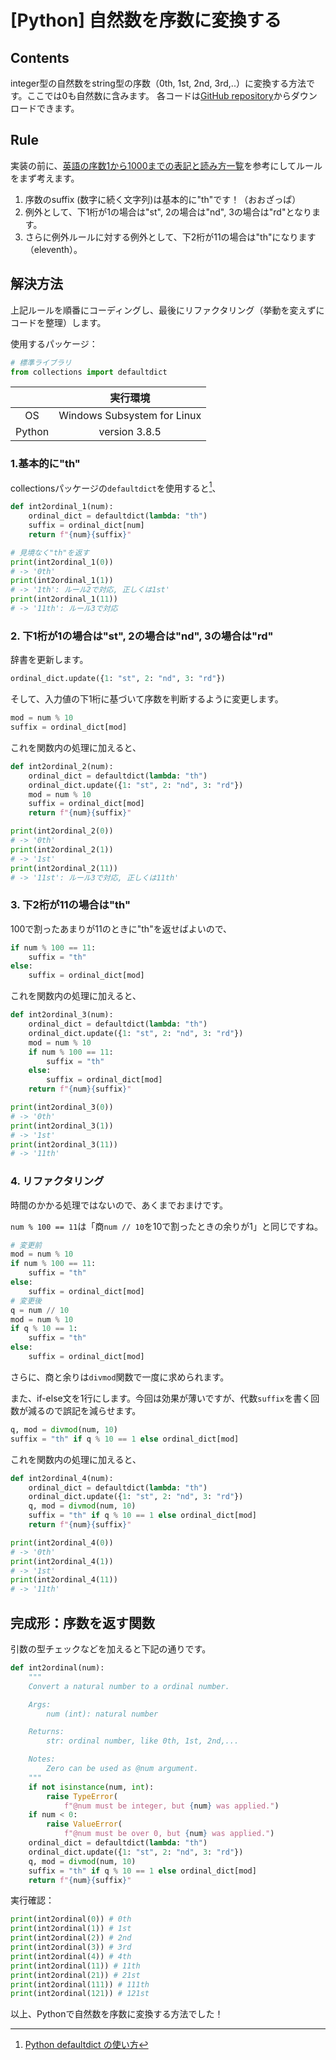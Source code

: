 # [Python] 自然数を序数に変換する

## Contents
integer型の自然数をstring型の序数（0th, 1st, 2nd, 3rd,..）に変換する方法です。ここでは0も自然数に含みます。
各コードは[GitHub repository](https://github.com/lisphilar/article_qiita/tree/master/python/02_n-th_string)からダウンロードできます。

## Rule
実装の前に、[英語の序数1から1000までの表記と読み方一覧](https://kw-note.com/translation/english-ordinal-numbers/)を参考にしてルールをまず考えます。

1. 序数のsuffix (数字に続く文字列)は基本的に"th"です！（おおざっぱ）
2. 例外として、下1桁が1の場合は"st", 2の場合は"nd", 3の場合は"rd"となります。
3. さらに例外ルールに対する例外として、下2桁が11の場合は"th"になります（eleventh）。

## 解決方法
上記ルールを順番にコーディングし、最後にリファクタリング（挙動を変えずにコードを整理）します。

使用するパッケージ：

```Python
# 標準ライブラリ
from collections import defaultdict
```

||実行環境|
|:--:|:--:|
| OS | Windows Subsystem for Linux |
| Python | version 3.8.5 |


### 1.基本的に"th"
collectionsパッケージの`defaultdict`を使用すると[^1]、

[^1]: [Python defaultdict の使い方](https://qiita.com/xza/items/72a1b07fcf64d1f4bdb7)

```Python
def int2ordinal_1(num):
    ordinal_dict = defaultdict(lambda: "th")
    suffix = ordinal_dict[num]
    return f"{num}{suffix}"

# 見境なく"th"を返す
print(int2ordinal_1(0))
# -> '0th'
print(int2ordinal_1(1))
# -> '1th': ルール2で対応, 正しくは1st'
print(int2ordinal_1(11))
# -> '11th': ルール3で対応
```

### 2. 下1桁が1の場合は"st", 2の場合は"nd", 3の場合は"rd"
辞書を更新します。

```Python
ordinal_dict.update({1: "st", 2: "nd", 3: "rd"})
```

そして、入力値の下1桁に基づいて序数を判断するように変更します。

```Python
mod = num % 10
suffix = ordinal_dict[mod]
```

これを関数内の処理に加えると、

```Python
def int2ordinal_2(num):
    ordinal_dict = defaultdict(lambda: "th")
    ordinal_dict.update({1: "st", 2: "nd", 3: "rd"})
    mod = num % 10
    suffix = ordinal_dict[mod]
    return f"{num}{suffix}"

print(int2ordinal_2(0))
# -> '0th'
print(int2ordinal_2(1))
# -> '1st'
print(int2ordinal_2(11))
# -> '11st': ルール3で対応, 正しくは11th'
```

### 3. 下2桁が11の場合は"th"
100で割ったあまりが11のときに"th"を返せばよいので、

```Python
if num % 100 == 11:
    suffix = "th"
else:
    suffix = ordinal_dict[mod]
```

これを関数内の処理に加えると、

```Python
def int2ordinal_3(num):
    ordinal_dict = defaultdict(lambda: "th")
    ordinal_dict.update({1: "st", 2: "nd", 3: "rd"})
    mod = num % 10
    if num % 100 == 11:
        suffix = "th"
    else:
        suffix = ordinal_dict[mod]
    return f"{num}{suffix}"

print(int2ordinal_3(0))
# -> '0th'
print(int2ordinal_3(1))
# -> '1st'
print(int2ordinal_3(11))
# -> '11th'
```

### 4. リファクタリング
時間のかかる処理ではないので、あくまでおまけです。

`num % 100 == 11`は「商`num // 10`を10で割ったときの余りが1」と同じですね。

```Python
# 変更前
mod = num % 10
if num % 100 == 11:
    suffix = "th"
else:
    suffix = ordinal_dict[mod]
# 変更後
q = num // 10
mod = num % 10
if q % 10 == 1:
    suffix = "th"
else:
    suffix = ordinal_dict[mod]
```

さらに、商と余りは`divmod`関数で一度に求められます。

また、if-else文を1行にします。今回は効果が薄いですが、代数`suffix`を書く回数が減るので誤記を減らせます。

```Python
q, mod = divmod(num, 10)
suffix = "th" if q % 10 == 1 else ordinal_dict[mod]
```

これを関数内の処理に加えると、

```Python
def int2ordinal_4(num):
    ordinal_dict = defaultdict(lambda: "th")
    ordinal_dict.update({1: "st", 2: "nd", 3: "rd"})
    q, mod = divmod(num, 10)
    suffix = "th" if q % 10 == 1 else ordinal_dict[mod]
    return f"{num}{suffix}"

print(int2ordinal_4(0))
# -> '0th'
print(int2ordinal_4(1))
# -> '1st'
print(int2ordinal_4(11))
# -> '11th'
```

## 完成形：序数を返す関数
引数の型チェックなどを加えると下記の通りです。

```Python:ordinal_func.py
def int2ordinal(num):
    """
    Convert a natural number to a ordinal number.

    Args:
        num (int): natural number

    Returns:
        str: ordinal number, like 0th, 1st, 2nd,...

    Notes:
        Zero can be used as @num argument.
    """
    if not isinstance(num, int):
        raise TypeError(
            f"@num must be integer, but {num} was applied.")
    if num < 0:
        raise ValueError(
            f"@num must be over 0, but {num} was applied.")
    ordinal_dict = defaultdict(lambda: "th")
    ordinal_dict.update({1: "st", 2: "nd", 3: "rd"})
    q, mod = divmod(num, 10)
    suffix = "th" if q % 10 == 1 else ordinal_dict[mod]
    return f"{num}{suffix}"
```

実行確認：

```Python:ordinal_func.py
print(int2ordinal(0)) # 0th
print(int2ordinal(1)) # 1st
print(int2ordinal(2)) # 2nd
print(int2ordinal(3)) # 3rd
print(int2ordinal(4)) # 4th
print(int2ordinal(11)) # 11th
print(int2ordinal(21)) # 21st
print(int2ordinal(111)) # 111th
print(int2ordinal(121)) # 121st
```

以上、Pythonで自然数を序数に変換する方法でした！
